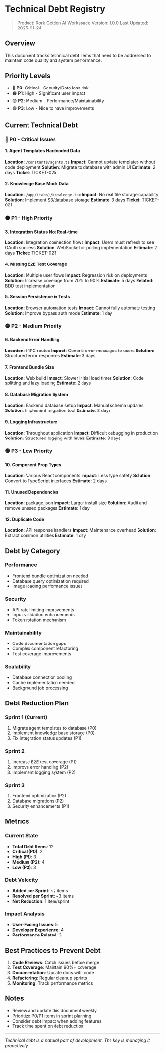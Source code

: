 # Technical Debt Registry

> Product: Rork Getden AI Workspace
> Version: 1.0.0
> Last Updated: 2025-01-24

## Overview

This document tracks technical debt items that need to be addressed to maintain code quality and system performance.

## Priority Levels
- 🔴 **P0**: Critical - Security/Data loss risk
- 🟠 **P1**: High - Significant user impact
- 🟡 **P2**: Medium - Performance/Maintainability
- 🟢 **P3**: Low - Nice to have improvements

## Current Technical Debt

### 🔴 P0 - Critical Issues

#### 1. Agent Templates Hardcoded Data
**Location**: `/constants/agents.ts`
**Impact**: Cannot update templates without code deployment
**Solution**: Migrate to database with admin UI
**Estimate**: 2 days
**Ticket**: TICKET-025

#### 2. Knowledge Base Mock Data
**Location**: `/app/(tabs)/knowledge.tsx`
**Impact**: No real file storage capability
**Solution**: Implement S3/database storage
**Estimate**: 3 days
**Ticket**: TICKET-021

### 🟠 P1 - High Priority

#### 3. Integration Status Not Real-time
**Location**: Integration connection flows
**Impact**: Users must refresh to see OAuth success
**Solution**: WebSocket or polling implementation
**Estimate**: 2 days
**Ticket**: TICKET-023

#### 4. Missing E2E Test Coverage
**Location**: Multiple user flows
**Impact**: Regression risk on deployments
**Solution**: Increase coverage from 70% to 90%
**Estimate**: 5 days
**Related**: BDD test implementation

#### 5. Session Persistence in Tests
**Location**: Browser automation tests
**Impact**: Cannot fully automate testing
**Solution**: Improve bypass auth mode
**Estimate**: 1 day

### 🟡 P2 - Medium Priority

#### 6. Backend Error Handling
**Location**: tRPC routes
**Impact**: Generic error messages to users
**Solution**: Structured error responses
**Estimate**: 3 days

#### 7. Frontend Bundle Size
**Location**: Web build
**Impact**: Slower initial load times
**Solution**: Code splitting and lazy loading
**Estimate**: 2 days

#### 8. Database Migration System
**Location**: Backend database setup
**Impact**: Manual schema updates
**Solution**: Implement migration tool
**Estimate**: 2 days

#### 9. Logging Infrastructure
**Location**: Throughout application
**Impact**: Difficult debugging in production
**Solution**: Structured logging with levels
**Estimate**: 3 days

### 🟢 P3 - Low Priority

#### 10. Component Prop Types
**Location**: Various React components
**Impact**: Less type safety
**Solution**: Convert to TypeScript interfaces
**Estimate**: 2 days

#### 11. Unused Dependencies
**Location**: package.json
**Impact**: Larger install size
**Solution**: Audit and remove unused packages
**Estimate**: 1 day

#### 12. Duplicate Code
**Location**: API response handlers
**Impact**: Maintenance overhead
**Solution**: Extract common utilities
**Estimate**: 1 day

## Debt by Category

### Performance
- Frontend bundle optimization needed
- Database query optimization required
- Image loading performance issues

### Security
- API rate limiting improvements
- Input validation enhancements
- Token rotation mechanism

### Maintainability
- Code documentation gaps
- Complex component refactoring
- Test coverage improvements

### Scalability
- Database connection pooling
- Cache implementation needed
- Background job processing

## Debt Reduction Plan

### Sprint 1 (Current)
1. Migrate agent templates to database (P0)
2. Implement knowledge base storage (P0)
3. Fix integration status updates (P1)

### Sprint 2
1. Increase E2E test coverage (P1)
2. Improve error handling (P2)
3. Implement logging system (P2)

### Sprint 3
1. Frontend optimization (P2)
2. Database migrations (P2)
3. Security enhancements (P1)

## Metrics

### Current State
- **Total Debt Items**: 12
- **Critical (P0)**: 2
- **High (P1)**: 3
- **Medium (P2)**: 4
- **Low (P3)**: 3

### Debt Velocity
- **Added per Sprint**: ~2 items
- **Resolved per Sprint**: ~3 items
- **Net Reduction**: 1 item/sprint

### Impact Analysis
- **User-Facing Issues**: 5
- **Developer Experience**: 4
- **Performance Related**: 3

## Best Practices to Prevent Debt

1. **Code Reviews**: Catch issues before merge
2. **Test Coverage**: Maintain 90%+ coverage
3. **Documentation**: Update docs with code
4. **Refactoring**: Regular cleanup sprints
5. **Monitoring**: Track performance metrics

## Notes

- Review and update this document weekly
- Prioritize P0/P1 items in sprint planning
- Consider debt impact when adding features
- Track time spent on debt reduction

---

*Technical debt is a natural part of development. The key is managing it proactively.*